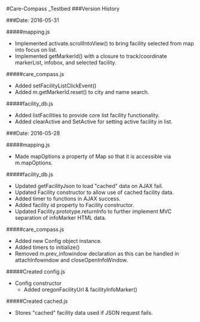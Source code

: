 #Care-Compass _Testbed
###Version History

###Date: 2016-05-31

#####mapping.js
  - Implemented activate.scrollIntoView() to bring facility selected from map into focus on list.
  - Implemented getMarkerId() with a closure to track/coordinate markerList, infobox, and selected facility.

#####care_compass.js
  - Added setFacilityListClickEvent() 
  - Added m.getMarkerId.reset() to city and name search.

#####facility_db.js
  - Added listFacilities to provide core list facility functionality. 
  - Added clearActive and SetActive for setting active facility in list. 

###Date: 2016-05-28

#####mapping.js
  - Made mapOptions a property of Map so that it is accessible via m.mapOptions.

#####facility_db.js
  - Updated getFacilityJson to load "cached" data on AJAX fail. 
  - Updated Facility constructor to allow use of cached facility data. 
  - Added timer to functions in AJAX success.
  - Added facility id property to Facility constructor. 
  - Updated Facility.prototype.returnInfo to further implement MVC separation of infoMarker HTML data. 

#####care_compass.js
  - Added new Config object instance. 
  - Added timers to initialize()
  - Removed m.prev_infowindow declaration as this can be handled in attachInfowindow and closeOpenInfoWindow.

#####Created config.js
  - Config constructor
    - Added oregonFacilityUrl & facilityInfoMarker()

#####Created cached.js
  - Stores "cached" facility data used if JSON request fails. 
